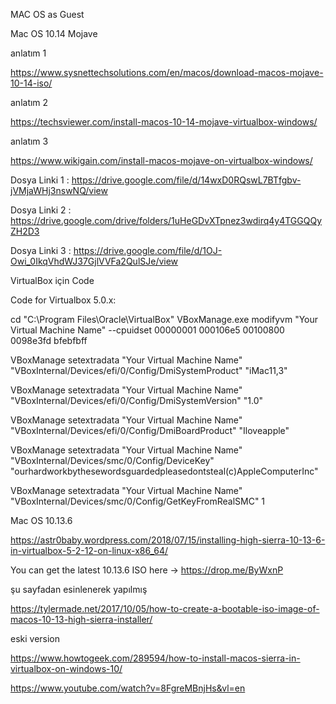 
MAC OS as Guest

Mac OS 10.14 Mojave

anlatım 1

https://www.sysnettechsolutions.com/en/macos/download-macos-mojave-10-14-iso/

anlatım 2

https://techsviewer.com/install-macos-10-14-mojave-virtualbox-windows/

anlatım 3

https://www.wikigain.com/install-macos-mojave-on-virtualbox-windows/


Dosya Linki 1 : https://drive.google.com/file/d/14wxD0RQswL7BTfgbv-jVMjaWHj3nswNQ/view

Dosya Linki 2 : https://drive.google.com/drive/folders/1uHeGDvXTpnez3wdirq4y4TGGQQyZH2D3

Dosya Linki 3 : https://drive.google.com/file/d/1OJ-Owi_0IkqVhdWJ37GjlVVFa2QulSJe/view

VirtualBox için Code

Code for Virtualbox 5.0.x:

cd "C:\Program Files\Oracle\VirtualBox\"
VBoxManage.exe modifyvm "Your Virtual Machine Name" --cpuidset 00000001 000106e5 00100800 0098e3fd bfebfbff

VBoxManage setextradata "Your Virtual Machine Name" "VBoxInternal/Devices/efi/0/Config/DmiSystemProduct" "iMac11,3"

VBoxManage setextradata "Your Virtual Machine Name" "VBoxInternal/Devices/efi/0/Config/DmiSystemVersion" "1.0"

VBoxManage setextradata "Your Virtual Machine Name" "VBoxInternal/Devices/efi/0/Config/DmiBoardProduct" "Iloveapple"

VBoxManage setextradata "Your Virtual Machine Name" "VBoxInternal/Devices/smc/0/Config/DeviceKey" "ourhardworkbythesewordsguardedpleasedontsteal(c)AppleComputerInc"

VBoxManage setextradata "Your Virtual Machine Name" "VBoxInternal/Devices/smc/0/Config/GetKeyFromRealSMC" 1



Mac OS 10.13.6 

https://astr0baby.wordpress.com/2018/07/15/installing-high-sierra-10-13-6-in-virtualbox-5-2-12-on-linux-x86_64/

You can get the latest 10.13.6 ISO here -> https://drop.me/ByWxnP

şu sayfadan esinlenerek yapılmış 

https://tylermade.net/2017/10/05/how-to-create-a-bootable-iso-image-of-macos-10-13-high-sierra-installer/




eski version

https://www.howtogeek.com/289594/how-to-install-macos-sierra-in-virtualbox-on-windows-10/

https://www.youtube.com/watch?v=8FgreMBnjHs&vl=en


